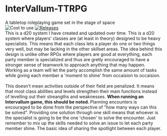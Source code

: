 # InterVallum-TTRPG
A tabletop roleplaying game set in the stage of space
<br>
![Cost to use](https://img.shields.io/badge/price-$0-yellow) [![Releases](https://img.shields.io/github/v/release/H0rologium/InterVallum-TTRPG)](https://github.com/H0rologium/InterVallum-TTRPG/releases)
<br>
This is a d20 system I have created and updated over time. This is a d20 system where players' classes are (at least in theory) designed to be heavy specialists.
This means that each class lets a player do one or two things very well, but may be lacking in the other skillset areas. The idea behind this design is unlike 
other RPGs where players are good at everything, each party member is specialized and thus are gretly encouraged to have a stronger sense of teamwork to approach anything that may happen. Working as a team will let the party accomplish the same amount of tasks while giving each member a 'moment to shine' from occaision to occaision. 
<br><br>
This doesn't mean activities outside of their field are penalized. It means that most class abilities and levels strengthen their main functions instead of levelling out their streangths and weaknesses. <b> When running an Intervallum game, this should be noted. </b> Planning encounters is encouraged to be done from the perspective of "how many ways can this be solved". Providing one solution through one skill means that whoever is the specialist is going to be the one 'chosen' to solve the encounter. Just remember to mix up the skills needed to solve an issue to let each party member shine. The basic idea of sharing the spotlight between each player.
<br><br>
